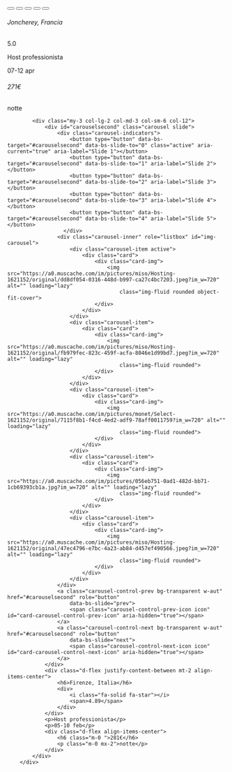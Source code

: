 <div class="row">
            <div class="my-3 col-lg-2 col-md-3 col-sm-6 col-12">
                <div id="carousel" class="carousel slide">
                    <div class="carousel-indicators">
                        <button type="button" data-bs-target="#carousel" data-bs-slide-to="0" class="active" aria-current="true" aria-label="Slide 1"></button>
                        <button type="button" data-bs-target="#carousel" data-bs-slide-to="1" aria-label="Slide 2"></button>
                        <button type="button" data-bs-target="#carousel" data-bs-slide-to="2" aria-label="Slide 3"></button>
                        <button type="button" data-bs-target="#carousel" data-bs-slide-to="3" aria-label="Slide 4"></button>
                        <button type="button" data-bs-target="#carousel" data-bs-slide-to="4" aria-label="Slide 5"></button>
                      </div>
                    <div class="carousel-inner" role="listbox" id="img-carousel">
                        <div class="carousel-item active">
                            <div class="card">
                                <div class="card-img">
                                    <img src="https://a0.muscache.com/im/pictures/miso/Hosting-610511843622686196/original/253bfa1e-8c53-4dc0-a3af-0a75728c0708.jpeg?im_w=720" alt="" loading="lazy"
                                        class="img-fluid rounded object-fit-cover">
                                </div>
                            </div>
                        </div>
                        <div class="carousel-item">
                            <div class="card">
                                <div class="card-img">
                                    <img src="https://a0.muscache.com/im/pictures/miso/Hosting-610511843622686196/original/19a492ca-0e15-4b4b-9711-6000b657c094.jpeg?im_w=720" alt="" loading="lazy"
                                        class="img-fluid rounded">
                                </div>
                            </div>
                        </div>
                        <div class="carousel-item">
                            <div class="card">
                                <div class="card-img">
                                    <img src="https://a0.muscache.com/im/pictures/miso/Hosting-610511843622686196/original/108657cd-1b06-4510-9556-59b53a48d5b9.jpeg?im_w=720" alt="" loading="lazy"
                                        class="img-fluid rounded">
                                </div>
                            </div>
                        </div>
                        <div class="carousel-item">
                            <div class="card">
                                <div class="card-img">
                                    <img src="https://a0.muscache.com/im/pictures/miso/Hosting-610511843622686196/original/eb5b6b2f-7815-42f3-b804-c1030c21596e.jpeg?im_w=720" alt="" loading="lazy"
                                        class="img-fluid rounded">
                                </div>
                            </div>
                        </div>
                        <div class="carousel-item">
                            <div class="card">
                                <div class="card-img">
                                    <img src="https://a0.muscache.com/im/pictures/miso/Hosting-610511843622686196/original/1887ba60-a301-4241-b265-68c6f3c64228.jpeg?im_w=720" alt="" loading="lazy"
                                        class="img-fluid rounded">
                                </div>
                            </div>
                        </div>
                    </div>
                    <a class="carousel-control-prev bg-transparent w-aut" href="#carousel" role="button"
                        data-bs-slide="prev">
                        <span class="carousel-control-prev-icon icon" id="card-carousel-control-prev-icon" aria-hidden="true"></span>
                    </a>
                    <a class="carousel-control-next bg-transparent w-aut" href="#carousel" role="button"
                        data-bs-slide="next">
                        <span class="carousel-control-next-icon icon" id="card-carousel-control-next-icon" aria-hidden="true"></span>
                    </a>
                </div>
                <div class="d-flex justify-content-between mt-2 align-items-center">
                    <h6>Joncherey, Francia</h6>
                    <div>
                        <i class="fa-solid fa-star"></i>
                        <span>5.0</span>
                    </div>
                </div>
                <p>Host professionista</p>
                <p>07-12 apr</p>
                <div class="d-flex align-items-center">
                    <h6 class="m-0 ">271€</h6>
                    <p class="m-0 mx-2">notte</p>
                </div>
            </div>

            <div class="my-3 col-lg-2 col-md-3 col-sm-6 col-12">
                <div id="carouselsecond" class="carousel slide">
                    <div class="carousel-indicators">
                        <button type="button" data-bs-target="#carouselsecond" data-bs-slide-to="0" class="active" aria-current="true" aria-label="Slide 1"></button>
                        <button type="button" data-bs-target="#carouselsecond" data-bs-slide-to="1" aria-label="Slide 2"></button>
                        <button type="button" data-bs-target="#carouselsecond" data-bs-slide-to="2" aria-label="Slide 3"></button>
                        <button type="button" data-bs-target="#carouselsecond" data-bs-slide-to="3" aria-label="Slide 4"></button>
                        <button type="button" data-bs-target="#carouselsecond" data-bs-slide-to="4" aria-label="Slide 5"></button>
                      </div>
                    <div class="carousel-inner" role="listbox" id="img-carousel">
                        <div class="carousel-item active">
                            <div class="card">
                                <div class="card-img">
                                    <img src="https://a0.muscache.com/im/pictures/miso/Hosting-1621152/original/dd8df054-0316-448d-b997-ca27c4bc7203.jpeg?im_w=720" alt="" loading="lazy"
                                        class="img-fluid rounded object-fit-cover">
                                </div>
                            </div>
                        </div>
                        <div class="carousel-item">
                            <div class="card">
                                <div class="card-img">
                                    <img src="https://a0.muscache.com/im/pictures/miso/Hosting-1621152/original/fb979fec-823c-459f-acfa-8046e1d99bd7.jpeg?im_w=720" alt="" loading="lazy"
                                        class="img-fluid rounded">
                                </div>
                            </div>
                        </div>
                        <div class="carousel-item">
                            <div class="card">
                                <div class="card-img">
                                    <img src="https://a0.muscache.com/im/pictures/monet/Select-1621152/original/7115f8b1-f4cd-4ed2-adf9-78aff0011759?im_w=720" alt="" loading="lazy"
                                        class="img-fluid rounded">
                                </div>
                            </div>
                        </div>
                        <div class="carousel-item">
                            <div class="card">
                                <div class="card-img">
                                    <img src="https://a0.muscache.com/im/pictures/056eb751-0ad1-482d-bb71-1cb69393cb1a.jpg?im_w=720" alt="" loading="lazy"
                                        class="img-fluid rounded">
                                </div>
                            </div>
                        </div>
                        <div class="carousel-item">
                            <div class="card">
                                <div class="card-img">
                                    <img src="https://a0.muscache.com/im/pictures/miso/Hosting-1621152/original/47ec4796-e7bc-4a23-ab84-d457ef490566.jpeg?im_w=720" alt="" loading="lazy"
                                        class="img-fluid rounded">
                                </div>
                            </div>
                        </div>
                    </div>
                    <a class="carousel-control-prev bg-transparent w-aut" href="#carouselsecond" role="button"
                        data-bs-slide="prev">
                        <span class="carousel-control-prev-icon icon" id="card-carousel-control-prev-icon" aria-hidden="true"></span>
                    </a>
                    <a class="carousel-control-next bg-transparent w-aut" href="#carouselsecond" role="button"
                        data-bs-slide="next">
                        <span class="carousel-control-next-icon icon" id="card-carousel-control-next-icon" aria-hidden="true"></span>
                    </a>
                </div>
                <div class="d-flex justify-content-between mt-2 align-items-center">
                    <h6>Firenze, Italia</h6>
                    <div>
                        <i class="fa-solid fa-star"></i>
                        <span>4.89</span>
                    </div>
                </div>
                <p>Host professionista</p>
                <p>05-10 feb</p>
                <div class="d-flex align-items-center">
                    <h6 class="m-0 ">281€</h6>
                    <p class="m-0 mx-2">notte</p>
                </div>
            </div>
        </div>